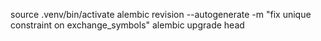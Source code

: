 [//]: # (EXAMPLE:)

[//]: # (Створити ревізію:)

[//]: # (alembic -c alembic_trade.ini revision -m "add symbol_id to exchange_symbols")

[//]: # (Відредагувати файл у versions/.)

[//]: # (Виконати міграцію:)

[//]: # (alembic -c alembic_trade.ini upgrade head)

[//]: # (Перевірити у psql:)

[//]: # (\d exchange_symbols;)

[//]: # ()
[//]: # ()
[//]: # (alembic revision --autogenerate -m "...")

[//]: # (alembic upgrade head)

[//]: # ()
[//]: # (source .venv/bin/activate)

[//]: # ()
[//]: # (alembic revision --autogenerate -m "init full schema")

[//]: # (alembic upgrade head)

[//]: # ()
[//]: # (alembic revision -m "add unique constraints for exchange_limits and exchange_fees")

[//]: # (alembic upgrade head)

[//]: # ()
[//]: # ()
[//]: # (cd ~/PycharmProjects/kube_trade_service)

[//]: # (alembic revision --autogenerate -m "init full schema")

[//]: # (alembic upgrade head)
 source .venv/bin/activate
alembic revision --autogenerate -m "fix unique constraint on exchange_symbols"
alembic upgrade head